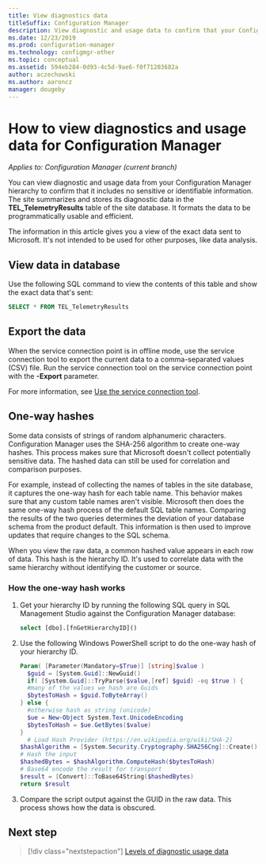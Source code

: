 ```yaml
---
title: View diagnostics data
titleSuffix: Configuration Manager
description: View diagnostic and usage data to confirm that your Configuration Manager hierarchy contains no sensitive information.
ms.date: 12/23/2019
ms.prod: configuration-manager
ms.technology: configmgr-other
ms.topic: conceptual
ms.assetid: 594eb284-0d93-4c5d-9ae6-f0f71203682a
author: aczechowski
ms.author: aaroncz
manager: dougeby
---
```


# How to view diagnostics and usage data for Configuration Manager

*Applies to: Configuration Manager (current branch)*

You can view diagnostic and usage data from your Configuration Manager hierarchy to confirm that it includes no sensitive or identifiable information. The site summarizes and stores its diagnostic data in the **TEL_TelemetryResults** table of the site database. It formats the data to be programmatically usable and efficient.

The information in this article gives you a view of the exact data sent to Microsoft. It's not intended to be used for other purposes, like data analysis.  

## View data in database

Use the following SQL command to view the contents of this table and show the exact data that's sent:  

``` SQL
SELECT * FROM TEL_TelemetryResults
```

## Export the data

When the service connection point is in offline mode, use the service connection tool to export the current data to a comma-separated values (CSV) file. Run the service connection tool on the service connection point with the **-Export** parameter.

For more information, see [Use the service connection tool](/configmgr/core/servers/manage/use-the-service-connection-tool).

## <a name="bkmk_hashes"></a> One-way hashes

Some data consists of strings of random alphanumeric characters. Configuration Manager uses the SHA-256 algorithm to create one-way hashes. This process makes sure that Microsoft doesn't collect potentially sensitive data. The hashed data can still be used for correlation and comparison purposes.

For example, instead of collecting the names of tables in the site database, it captures the one-way hash for each table name. This behavior makes sure that any custom table names aren't visible. Microsoft then does the same one-way hash process of the default SQL table names. Comparing the results of the two queries determines the deviation of your database schema from the product default. This information is then used to improve updates that require changes to the SQL schema.  

When you view the raw data, a common hashed value appears in each row of data. This hash is the hierarchy ID. It's used to correlate data with the same hierarchy without identifying the customer or source.

### How the one-way hash works

1. Get your hierarchy ID by running the following SQL query in SQL Management Studio against the Configuration Manager database:

    ``` SQL
    select [dbo].[fnGetHierarchyID]()
    ```

2. Use the following Windows PowerShell script to do the one-way hash of your hierarchy ID.  

    ``` PowerShell
    Param( [Parameter(Mandatory=$True)] [string]$value )  
      $guid = [System.Guid]::NewGuid()  
      if( [System.Guid]::TryParse($value,[ref] $guid) -eq $true ) {  
      #many of the values we hash are Guids  
      $bytesToHash = $guid.ToByteArray()  
    } else {  
      #otherwise hash as string (unicode)  
      $ue = New-Object System.Text.UnicodeEncoding  
      $bytesToHash = $ue.GetBytes($value)
    }  
      # Load Hash Provider (https://en.wikipedia.org/wiki/SHA-2)
    $hashAlgorithm = [System.Security.Cryptography.SHA256Cng]::Create()
    # Hash the input
    $hashedBytes = $hashAlgorithm.ComputeHash($bytesToHash)
    # Base64 encode the result for transport
    $result = [Convert]::ToBase64String($hashedBytes)
    return $result
    ```

3. Compare the script output against the GUID in the raw data. This process shows how the data is obscured.

## Next step

> [!div class="nextstepaction"]
> [Levels of diagnostic usage data](/configmgr/core/plan-design/diagnostics/levels-overview)
